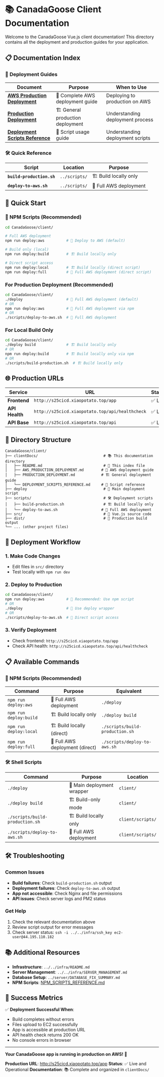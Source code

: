 # 📚 CanadaGoose Client Documentation

Welcome to the CanadaGoose Vue.js client documentation! This directory contains all the deployment and production guides for your application.

## 📋 **Documentation Index**

### 🚀 **Deployment Guides**

| Document                                                            | Purpose                          | When to Use                      |
| ------------------------------------------------------------------- | -------------------------------- | -------------------------------- |
| **[AWS Production Deployment](AWS_PRODUCTION_DEPLOYMENT.md)**       | 🚀 Complete AWS deployment guide | Deploying to production on AWS   |
| **[Production Deployment](PRODUCTION_DEPLOYMENT.md)**               | 🏗️ General production deployment | Understanding deployment process |
| **[Deployment Scripts Reference](DEPLOYMENT_SCRIPTS_REFERENCE.md)** | 📖 Script usage guide            | Understanding deployment scripts |

### 🛠️ **Quick Reference**

| Script                    | Location      | Purpose                |
| ------------------------- | ------------- | ---------------------- |
| **`build-production.sh`** | `../scripts/` | 🏗️ Build locally only  |
| **`deploy-to-aws.sh`**    | `../scripts/` | 🚀 Full AWS deployment |

## 🎯 **Quick Start**

### **🚀 NPM Scripts (Recommended)**

```bash
cd CanadaGoose/client/

# Full AWS deployment
npm run deploy:aws          # 🚀 Deploy to AWS (default)

# Build only (local)
npm run deploy:build        # 🏗️ Build locally only

# Direct script access
npm run deploy:local        # 🏗️ Build locally (direct script)
npm run deploy:full         # 🚀 Full AWS deployment (direct script)
```

### **For Production Deployment (Recommended)**

```bash
cd CanadaGoose/client/
./deploy                    # 🚀 Full AWS deployment (default)
# OR
npm run deploy:aws          # 🚀 Full AWS deployment via npm
# OR
./scripts/deploy-to-aws.sh  # 🚀 Full AWS deployment
```

### **For Local Build Only**

```bash
cd CanadaGoose/client/
./deploy build              # 🏗️ Build locally only
# OR
npm run deploy:build        # 🏗️ Build locally only via npm
# OR
./scripts/build-production.sh  # 🏗️ Build locally only
```

## 🌐 **Production URLs**

| Service        | URL                                             | Status  |
| -------------- | ----------------------------------------------- | ------- |
| **Frontend**   | `http://s25cicd.xiaopotato.top/app`             | ✅ Live |
| **API Health** | `http://s25cicd.xiaopotato.top/api/healthcheck` | ✅ Live |
| **API Base**   | `http://s25cicd.xiaopotato.top/api`             | ✅ Live |

## 📁 **Directory Structure**

```
CanadaGoose/client/
├── clientDocs/                              # 📚 This documentation directory
│   ├── README.md                            # 📖 This index file
│   ├── AWS_PRODUCTION_DEPLOYMENT.md        # 🚀 AWS deployment guide
│   ├── PRODUCTION_DEPLOYMENT.md            # 🏗️ General deployment guide
│   └── DEPLOYMENT_SCRIPTS_REFERENCE.md     # 📖 Script reference
├── deploy                                   # 🚀 Main deployment script
├── scripts/                                 # 🛠️ Deployment scripts
│   ├── build-production.sh                  # 🏗️ Build locally only
│   └── deploy-to-aws.sh                    # 🚀 Full AWS deployment
├── src/                                     # 🎨 Vue.js source code
├── dist/                                    # 🚀 Production build output
└── ... (other project files)
```

## 🔄 **Deployment Workflow**

### **1. Make Code Changes**

- Edit files in `src/` directory
- Test locally with `npm run dev`

### **2. Deploy to Production**

```bash
cd CanadaGoose/client/
npm run deploy:aws          # 🚀 Recommended: Use npm script
# OR
./deploy                    # 🚀 Use deploy wrapper
# OR
./scripts/deploy-to-aws.sh  # 🚀 Direct script access
```

### **3. Verify Deployment**

- Check frontend: `http://s25cicd.xiaopotato.top/app`
- Check API health: `http://s25cicd.xiaopotato.top/api/healthcheck`

## 📋 **Available Commands**

### **🚀 NPM Scripts (Recommended)**

| Command                | Purpose                         | Equivalent                      |
| ---------------------- | ------------------------------- | ------------------------------- |
| `npm run deploy:aws`   | 🚀 Full AWS deployment          | `./deploy`                      |
| `npm run deploy:build` | 🏗️ Build locally only           | `./deploy build`                |
| `npm run deploy:local` | 🏗️ Build locally (direct)       | `./scripts/build-production.sh` |
| `npm run deploy:full`  | 🚀 Full AWS deployment (direct) | `./scripts/deploy-to-aws.sh`    |

### **🛠️ Shell Scripts**

| Command                         | Purpose                    | Location          |
| ------------------------------- | -------------------------- | ----------------- |
| `./deploy`                      | 🚀 Main deployment wrapper | `client/`         |
| `./deploy build`                | 🏗️ Build-only mode         | `client/`         |
| `./scripts/build-production.sh` | 🏗️ Build locally only      | `client/scripts/` |
| `./scripts/deploy-to-aws.sh`    | 🚀 Full AWS deployment     | `client/scripts/` |

## 🛠️ **Troubleshooting**

### **Common Issues**

- **Build failures**: Check `build-production.sh` output
- **Deployment failures**: Check `deploy-to-aws.sh` output
- **App not accessible**: Check Nginx and file permissions
- **API issues**: Check server logs and PM2 status

### **Get Help**

1. Check the relevant documentation above
2. Review script output for error messages
3. Check server status: `ssh -i ../../infra/ssh_key ec2-user@44.195.110.182`

## 📚 **Additional Resources**

- **Infrastructure**: `../../infra/README.md`
- **Server Management**: `../../infra/SERVER_MANAGEMENT.md`
- **Database Setup**: `../server/DATABASE_FIX_SUMMARY.md`
- **NPM Scripts**: [NPM_SCRIPTS_REFERENCE.md](./NPM_SCRIPTS_REFERENCE.md)

## 🎯 **Success Metrics**

✅ **Deployment Successful When**:

- Build completes without errors
- Files upload to EC2 successfully
- App is accessible at production URL
- API health check returns 200 OK
- No console errors in browser

---

**Your CanadaGoose app is running in production on AWS! 🎉**

**Production URL**: http://s25cicd.xiaopotato.top/app
**Status**: ✅ Live and Operational
**Documentation**: 📚 Complete and organized in `clientDocs/`
